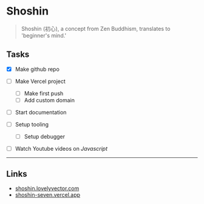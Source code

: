 # Shoshin

> Shoshin (初心), a concept from Zen Buddhism, translates to 'beginner's mind.'

## Tasks

- [x] Make github repo
- [ ] Make Vercel project
  - [ ] Make first push
  - [ ] Add custom domain
- [ ] Start documentation
- [ ] Setup tooling
  - [ ] Setup debugger
- [ ] Watch Youtube videos on _Javascript_



---

## Links

- [shoshin.lovelyvector.com](https://shoshin.lovelyvector.com/)
- [shoshin-seven.vercel.app](https://shoshin-seven.vercel.app/)
